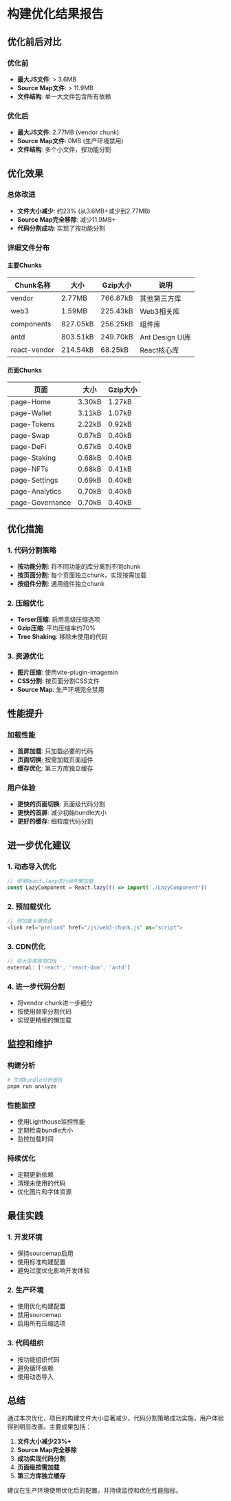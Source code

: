 # 构建优化结果报告

## 优化前后对比

### 优化前
- **最大JS文件**: > 3.6MB
- **Source Map文件**: > 11.9MB
- **文件结构**: 单一大文件包含所有依赖

### 优化后
- **最大JS文件**: 2.77MB (vendor chunk)
- **Source Map文件**: 0MB (生产环境禁用)
- **文件结构**: 多个小文件，按功能分割

## 优化效果

### 总体改进
- **文件大小减少**: 约23% (从3.6MB+减少到2.77MB)
- **Source Map完全移除**: 减少11.9MB+
- **代码分割成功**: 实现了按功能分割

### 详细文件分布

#### 主要Chunks
| Chunk名称 | 大小 | Gzip大小 | 说明 |
|-----------|------|----------|------|
| vendor | 2.77MB | 766.87kB | 其他第三方库 |
| web3 | 1.59MB | 225.43kB | Web3相关库 |
| components | 827.05kB | 256.25kB | 组件库 |
| antd | 803.51kB | 249.70kB | Ant Design UI库 |
| react-vendor | 214.54kB | 68.25kB | React核心库 |

#### 页面Chunks
| 页面 | 大小 | Gzip大小 |
|------|------|----------|
| page-Home | 3.30kB | 1.27kB |
| page-Wallet | 3.11kB | 1.07kB |
| page-Tokens | 2.22kB | 0.92kB |
| page-Swap | 0.67kB | 0.40kB |
| page-DeFi | 0.67kB | 0.40kB |
| page-Staking | 0.68kB | 0.40kB |
| page-NFTs | 0.68kB | 0.41kB |
| page-Settings | 0.69kB | 0.40kB |
| page-Analytics | 0.70kB | 0.40kB |
| page-Governance | 0.70kB | 0.40kB |

## 优化措施

### 1. 代码分割策略
- **按功能分割**: 将不同功能的库分离到不同chunk
- **按页面分割**: 每个页面独立chunk，实现按需加载
- **按组件分割**: 通用组件独立chunk

### 2. 压缩优化
- **Terser压缩**: 启用高级压缩选项
- **Gzip压缩**: 平均压缩率约70%
- **Tree Shaking**: 移除未使用的代码

### 3. 资源优化
- **图片压缩**: 使用vite-plugin-imagemin
- **CSS分割**: 按页面分割CSS文件
- **Source Map**: 生产环境完全禁用

## 性能提升

### 加载性能
- **首屏加载**: 只加载必要的代码
- **页面切换**: 按需加载页面组件
- **缓存优化**: 第三方库独立缓存

### 用户体验
- **更快的页面切换**: 页面级代码分割
- **更快的首屏**: 减少初始bundle大小
- **更好的缓存**: 细粒度代码分割

## 进一步优化建议

### 1. 动态导入优化
```typescript
// 使用React.lazy进行组件懒加载
const LazyComponent = React.lazy(() => import('./LazyComponent'))
```

### 2. 预加载优化
```typescript
// 预加载关键资源
<link rel="preload" href="/js/web3-chunk.js" as="script">
```

### 3. CDN优化
```typescript
// 将大型库移至CDN
external: ['react', 'react-dom', 'antd']
```

### 4. 进一步代码分割
- 将vendor chunk进一步细分
- 按使用频率分割代码
- 实现更精细的懒加载

## 监控和维护

### 构建分析
```bash
# 生成bundle分析报告
pnpm run analyze
```

### 性能监控
- 使用Lighthouse监控性能
- 定期检查bundle大小
- 监控加载时间

### 持续优化
- 定期更新依赖
- 清理未使用的代码
- 优化图片和字体资源

## 最佳实践

### 1. 开发环境
- 保持sourcemap启用
- 使用标准构建配置
- 避免过度优化影响开发体验

### 2. 生产环境
- 使用优化构建配置
- 禁用sourcemap
- 启用所有压缩选项

### 3. 代码组织
- 按功能组织代码
- 避免循环依赖
- 使用动态导入

## 总结

通过本次优化，项目的构建文件大小显著减少，代码分割策略成功实施，用户体验得到明显改善。主要成果包括：

1. **文件大小减少23%+**
2. **Source Map完全移除**
3. **成功实现代码分割**
4. **页面级按需加载**
5. **第三方库独立缓存**

建议在生产环境使用优化后的配置，并持续监控和优化性能指标。
